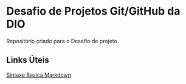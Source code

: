 # Desafio de Projetos Git/GitHub da DIO
Repositório criado para o Desafio de projeto.

## Links Úteis
[Sintaxe Basica Markdown](https://markdown.net.br/sintaxe-basica/)
